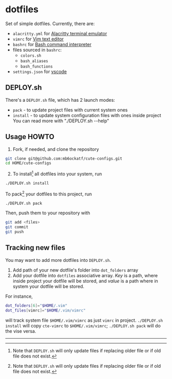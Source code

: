 # dotfiles

Set of simple dotfiles. Currently, there are:
- `alacritty.yml` for [Alacritty terminal emulator](https://github.com/alacritty/alacritty)
- `vimrc` for [Vim text editor](https://vimhelp.org/)
- `bashrc` for [Bash command interpreter](https://tiswww.case.edu/php/chet/bash/bashtop.html)
- files sourced in `bashrc`:
    - `colors.sh`
    - `bash_aliases`
    - `bash_functions`
- `settings.json` for [vscode](https://code.visualstudio.com/)

## DEPLOY.sh
There's a `DEPLOY.sh` file, which has 2 launch modes:
- `pack` - to update project files with current system ones
- `install` - to update system configuration files with ones inside project
You can read more with "./DEPLOY.sh --help"

## Usage HOWTO
1. Fork, if needed, and clone the repository
```sh
git clone git@github.com:mb6ockatf/cute-configs.git
cd HOME/cute-configs
```
2. To install[^1] all dotfiles into your system, run
```sh
./DEPLOY.sh install
```

To pack[^1] your dotfiles to this project, run
```sh
./DEPLOY.sh pack
```

Then, push them to your repository with
```sh
git add <files>
git commit
git push
```

## Tracking new files
You may want to add more dotfiles into `DEPLOY.sh`.
1. Add path of your new dotfile's folder into `dot_folders` array
2. Add your dotfile into `dotfiles` associative array. *Key* is a path, where
   inside project your dotfile will be stored, and *value* is a path where in
   system your dotfile will be stored.

For instance,
```sh
dot_folders[6]="$HOME/.vim"
dot_files[vimrc]="$HOME/.vim/vimrc"
```
will track system file `$HOME/.vim/vimrc` as just `vimrc` in project.
`./DEPLOY.sh install` will copy `cte-vimrc` to `$HOME/.vim/vimrc`;
`./DEPLOY.sh pack` will do the vise versa.

------

[^1]: Note that `DEPLOY.sh` will only update files if replacing older file or if
    old file does not exist.
